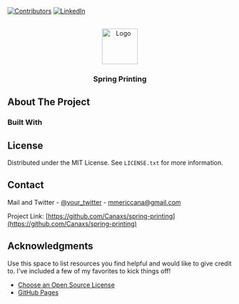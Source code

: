 
[![Contributors][contributors-shield]][contributors-url]
[![LinkedIn][linkedin-shield]][linkedin-url]

<!-- PROJECT LOGO -->
<br />
<div align="center">
  <a href="https://github.com/Canaxs/dotnet-blog-api">
    <img src="" alt="Logo" width="80" height="80">
  </a>

<h3 align="center">Spring Printing</h3>
</div>

<!-- ABOUT THE PROJECT -->
## About The Project



### Built With




<!-- LICENSE -->
## License

Distributed under the MIT License. See `LICENSE.txt` for more information.



<!-- CONTACT -->
## Contact

Mail and Twitter - [@your_twitter](https://twitter.com/cana_meric) - mmericcana@gmail.com

Project Link: [https://github.com/Canaxs/spring-printing](https://github.com/Canaxs/spring-printing)



<!-- ACKNOWLEDGMENTS -->
## Acknowledgments

Use this space to list resources you find helpful and would like to give credit to. I've included a few of my favorites to kick things off!

* [Choose an Open Source License](https://choosealicense.com)
* [GitHub Pages](https://pages.github.com)


<!-- MARKDOWN LINKS & IMAGES -->
<!-- https://www.markdownguide.org/basic-syntax/#reference-style-links -->
[contributors-shield]: https://img.shields.io/github/contributors/othneildrew/Best-README-Template.svg?style=for-the-badge
[contributors-url]: https://github.com/Canaxs/spring-printing
[linkedin-shield]: https://img.shields.io/badge/-LinkedIn-black.svg?style=for-the-badge&logo=linkedin&colorB=555
[linkedin-url]: https://www.linkedin.com/in/mericcana/

